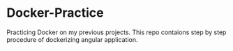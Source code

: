 # Docker-Practice
Practicing Docker on my previous projects. This repo contaions step by step procedure of dockerizing angular application.
